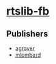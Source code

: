 # [rtslib-fb](https://pypi.org/project/rtslib-fb)



## Publishers
- [agrover](https://pypi.org/user/agrover)
- [mlombard](https://pypi.org/user/mlombard)

